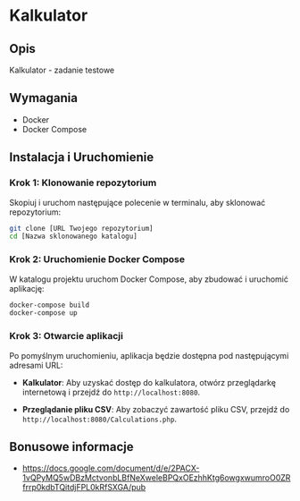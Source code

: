 # Kalkulator
## Opis
Kalkulator - zadanie testowe

## Wymagania
- Docker
- Docker Compose

## Instalacja i Uruchomienie

### Krok 1: Klonowanie repozytorium
Skopiuj i uruchom następujące polecenie w terminalu, aby sklonować repozytorium:
```bash
git clone [URL Twojego repozytorium]
cd [Nazwa sklonowanego katalogu]
```

### Krok 2: Uruchomienie Docker Compose
W katalogu projektu uruchom Docker Compose, aby zbudować i uruchomić aplikację:
```bash
docker-compose build
docker-compose up
```

### Krok 3: Otwarcie aplikacji
Po pomyślnym uruchomieniu, aplikacja będzie dostępna pod następującymi adresami URL:

- **Kalkulator**: Aby uzyskać dostęp do kalkulatora, otwórz przeglądarkę internetową i przejdź do `http://localhost:8080`.

- **Przeglądanie pliku CSV**: Aby zobaczyć zawartość pliku CSV, przejdź do `http://localhost:8080/Calculations.php`.

## Bonusowe informacje
- https://docs.google.com/document/d/e/2PACX-1vQPyMQ5wDBzMctvonbLBfNeXweleBPQxOEzhhKtg6owgxwumroO0ZRfrrp0kdbTQitdjFPL0kRfSXGA/pub